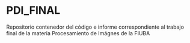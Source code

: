 # PDI_FINAL
Repositorio contenedor del código e informe correspondiente al trabajo final de la materia Procesamiento de Imágnes de la FIUBA
